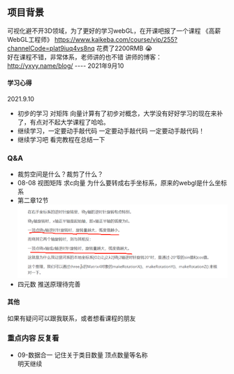 ## 项目背景
可视化避不开3D领域，为了更好的学习webGL，在开课吧报了一个课程 《高薪WebGL工程师》
https://www.kaikeba.com/course/vip/255?channelCode=plat9iuq4vs8nq
花费了2200RMB 😭  
好在课程不错，非常体系，老师讲的也不错
讲师的博客： http://yxyy.name/blog/
---- 2021年9月10


 #### 学习心得
   2021.9.10
 - 初步的学习 对矩阵 向量计算有了初步对概念，大学没有好好学习的现在来补了，有点对不起大学课程了哈哈。
 - 继续学习，一定要动手敲代码 一定要动手敲代码 一定要动手敲代码！
 - 继续学习吧  看完教程在总结一下
 


### Q&A 
 - 裁剪空间是什么？裁剪了什么？
 - 08-08 视图矩阵 求c向量  为什么要转成右手坐标系，原来的webgl是什么坐标系
 - 第二章12节
   ![图片](./mdImage/Yrotation.png)
 - 四元数 推送原理待完善
 #### 其他
  如果有疑问可以跟我联系，或者想看课程的朋友

  ### 重点内容 反复看
  - 09-数据合一  记住关于类目数量  顶点数量等名称  
明天继续